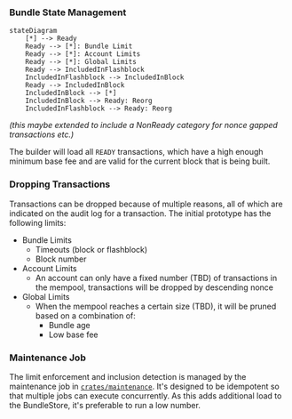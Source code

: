 ### Bundle State Management

```mermaid
stateDiagram
    [*] --> Ready
    Ready --> [*]: Bundle Limit
    Ready --> [*]: Account Limits
    Ready --> [*]: Global Limits
    Ready --> IncludedInFlashblock
    IncludedInFlashblock --> IncludedInBlock
    Ready --> IncludedInBlock
    IncludedInBlock --> [*]
    IncludedInBlock --> Ready: Reorg
    IncludedInFlashblock --> Ready: Reorg
```
_(this maybe extended to include a NonReady category for nonce gapped transactions etc.)_

The builder will load all `READY` transactions, which have a high enough minimum base fee
and are valid for the current block that is being built.

### Dropping Transactions
Transactions can be dropped because of multiple reasons, all of which are indicated on 
the audit log for a transaction. The initial prototype has the following limits:

- Bundle Limits
  - Timeouts (block or flashblock)
  - Block number 
- Account Limits
  - An account can only have a fixed number (TBD) of transactions in the mempool, 
    transactions will be dropped by descending nonce
- Global Limits
  - When the mempool reaches a certain size (TBD), it will be pruned based on a combination of:
    - Bundle age
    - Low base fee

### Maintenance Job
The limit enforcement and inclusion detection is managed by the maintenance job in 
[`crates/maintenance`](https://github.com/base/tips/tree/master/crates/maintenance). It's designed to be idempotent so 
that multiple jobs can execute concurrently. As this adds additional load to the BundleStore, it's preferable 
to run a low number.